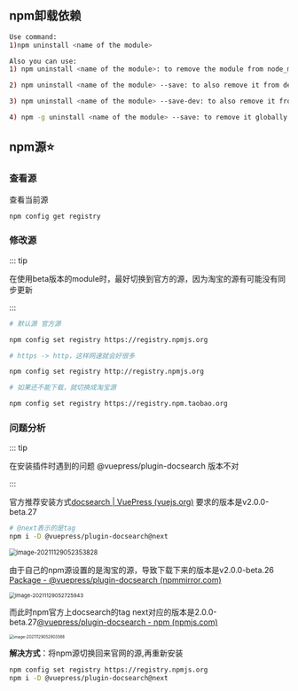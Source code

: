 ## npm卸载依赖

```sh
Use command:
1)npm uninstall <name of the module>

Also you can use:
1) npm uninstall <name of the module>: to remove the module from node_modules, but not package.json

2) npm uninstall <name of the module> --save: to also remove it from dependencies in package.json

3) npm uninstall <name of the module> --save-dev: to also remove it from devDependencies in package.json

4) npm -g uninstall <name of the module> --save: to remove it globally
```



## npm源⭐

### 查看源

查看当前源

```sh
npm config get registry
```

### 修改源

::: tip

在使用beta版本的module时，最好切换到官方的源，因为淘宝的源有可能没有同步更新

:::

```sh
# 默认源 官方源

npm config set registry https://registry.npmjs.org

# https -> http，这样网速就会好很多

npm config set registry http://registry.npmjs.org

# 如果还不能下载，就切换成淘宝源

npm config set registry https://registry.npm.taobao.org

```



### 问题分析

::: tip

在安装插件时遇到的问题 @vuepress/plugin-docsearch 版本不对

:::

官方推荐安装方式[docsearch | VuePress (vuejs.org)](https://v2.vuepress.vuejs.org/reference/plugin/docsearch.html#install) 要求的版本是v2.0.0-beta.27

```sh
# @next表示的是tag
npm i -D @vuepress/plugin-docsearch@next
```

<img src="https://gitee.com/q10viking/PictureRepos/raw/master/images//202111290524749.png" alt="image-20211129052353828" style="zoom:80%;" />

由于自己的npm源设置的是淘宝的源，导致下载下来的版本是v2.0.0-beta.26 [Package - @vuepress/plugin-docsearch (npmmirror.com)](https://npmmirror.com/package/%40vuepress%2Fplugin-docsearch)

<img src="https://gitee.com/q10viking/PictureRepos/raw/master/images//202111290527975.png" alt="image-20211129052725943" style="zoom:67%;" />

而此时npm官方上docsearch的tag next对应的版本是2.0.0-beta.27[@vuepress/plugin-docsearch - npm (npmjs.com)](https://www.npmjs.com/package/@vuepress/plugin-docsearch/v/2.0.0-beta.27)

<img src="https://gitee.com/q10viking/PictureRepos/raw/master/images//202111290529377.png" alt="image-20211129052903588" style="zoom: 50%;" />

**解决方式**：将npm源切换回来官网的源,再重新安装

```sh
npm config set registry https://registry.npmjs.org
npm i -D @vuepress/plugin-docsearch@next
```

